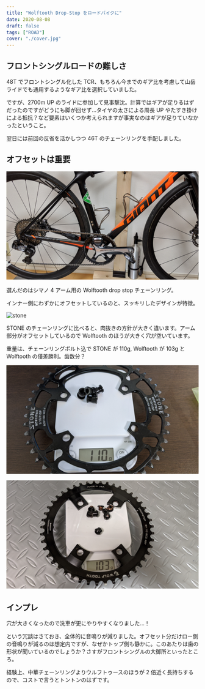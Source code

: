 ```yaml
---
title: "Wolftooth Drop-Stop をロードバイクに"
date: 2020-08-08
draft: false
tags: ["ROAD"]
cover: "./cover.jpg"
---
```


## フロントシングルロードの難しさ

48T でフロントシングル化した TCR、もちろん今までのギア比を考慮して山岳ライドでも通用するようなギア比を選択していました。

ですが、2700m UP のライドに参加して見事撃沈。計算ではギアが足りるはずだったのですがどうにも脚が回せず…タイヤの太さによる周長 UP やたすき掛けによる抵抗？など要素はいくつか考えられますが事実なのはギアが足りていなかったということ。

翌日には前回の反省を活かしつつ 46T のチェーンリングを手配しました。

## オフセットは重要

![安定のウルフトゥース](./wt.jpg)

選んだのはシマノ 4 アーム用の Wolftooth drop stop チェーンリング。

インナー側にわずかにオフセットしているのと、スッキリしたデザインが特徴。

![stone](./stn.jpg)

STONE のチェーンリングに比べると、肉抜きの方針が大きく違います。アーム部分がオフセットしているので Wolftooth のほうが大きく穴が空いています。

重量は、チェーンリングボルト込で STONE が 110g, Wolftooth が 103g と Wolftooth の僅差勝利。歯数分？

![weight_s](./stone_w.jpg)

![weight_w](./wt_w.jpg)

## インプレ

穴が大きくなったので洗車が更にやりやすくなりました…！

という冗談はさておき、全体的に音鳴りが減りました。オフセット分だけロー側の音鳴りが減るのは想定内ですが、なぜかトップ側も静かに。このあたりは歯の形状が聞いているのでしょうか？さすがフロントシングルの大御所といったところ。

経験上、中華チェーンリングよりウルフトゥースのほうが 2 倍近く長持ちするので、コストで言うとトントンのはずです。

<LinkBox isAmazonLink url="https://www.amazon.co.jp/dp/B01BULOKJE/" />
